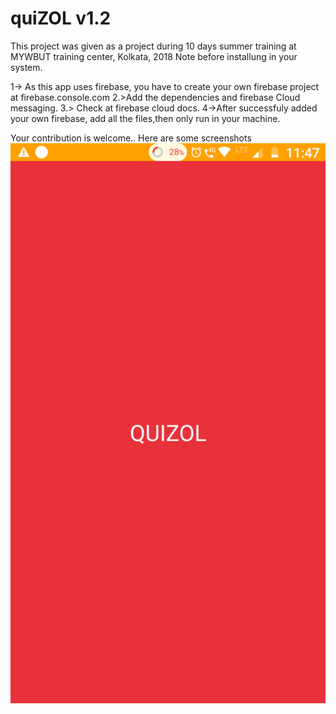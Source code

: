 # quiZOL v1.2
This project was given as a project during 10 days summer training at MYWBUT training center, Kolkata, 2018
Note before installung in your system.

1-> As this app uses firebase, you have to create your own firebase project at firebase.console.com
2.>Add the dependencies and firebase Cloud messaging.
3.> Check at firebase cloud docs.
4->After successfuly added your own firebase, add all the files,then only run in your machine.

Your contribution is welcome..
 Here  are some screenshots
 ![](images/Screenshot_20180829-234743.png)
